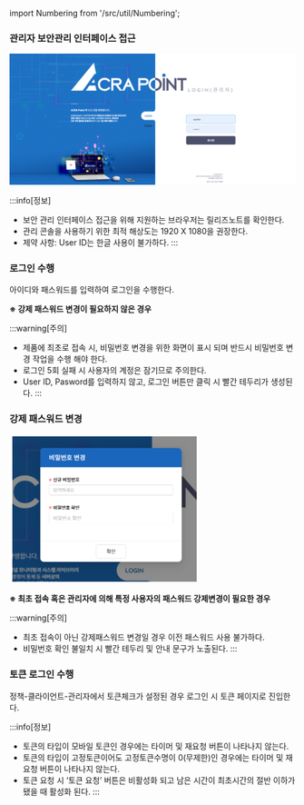 import Numbering from '/src/util/Numbering';

### 관리자 보안관리 인터페이스 접근
![관리자 보안관리 인터페이스 접근](image-5.png)

<div>
<Numbering num={1} des="관리자 URL: https//<ACRA Point가 설치된 서버의 IP> 입력" />
<Numbering num={2} des="ACRA Point 로그인 페이지 확인" />
</div>

:::info[정보]
- 보안 관리 인터페이스 접근을 위해 지원하는 브라우저는 릴리즈노트를 확인한다.
- 관리 콘솔을 사용하기 위한 최적 해상도는 1920 X 1080을 권장한다.
- 제약 사항: User ID는 한글 사용이 불가하다.
:::

### 로그인 수행
아이디와 패스워드를 입력하여 로그인을 수행한다.  

**※ 강제 패스워드 변경이 필요하지 않은 경우**
<div>
<Numbering num={1} des="User ID: 로그인 ID 입력" />
<Numbering num={2} des="Password: 패스워드 입력" />
<Numbering num={3} des="Login 버튼 클릭 또는 Enter" />
</div>

:::warning[주의]
- 제품에 최초로 접속 시, 비밀번호 변경을 위한 화면이 표시 되며 반드시 비밀번호 변경 작업을 수행 해야 한다.
- 로그인 5회 실패 시 사용자의 계정은 잠기므로 주의한다.
- User ID, Pasword를 입력하지 않고, 로그인 버튼만 클릭 시 빨간 테두리가 생성된다.
:::

### 강제 패스워드 변경
![강제 패스워드 변경](image-6.png)

**※ 최초 접속 혹은 관리자에 의해 특정 사용자의 패스워드 강제변경이 필요한 경우**
<div>
<Numbering num={1} des="신규 비밀번호: 패스워드 입력" />
<Numbering num={2} des="비밀번호확인: 패스워드 재입력" />
<Numbering num={3} des="확인 클릭" />
</div>

:::warning[주의]
- 최초 접속이 아닌 강제패스워드 변경일 경우 이전 패스워드 사용 불가하다.
- 비밀번호 확인 불일치 시 빨간 테두리 및 안내 문구가 노출된다.
:::

### 토큰 로그인 수행
정책-클라이언트-관리자에서 토큰체크가 설정된 경우 로그인 시 토큰 페이지로 진입한다.
<div>
<Numbering num={1} des="토큰 입력" />
<Numbering num={2} des="엔터 혹은 버튼 클릭시 로그인 진행" />
</div>

:::info[정보]
- 토큰의 타입이 모바일 토큰인 경우에는 타이머 및 재요청 버튼이 나타나지 않는다.
- 토큰의 타입이 고정토큰이어도 고정토큰수명이 0(무제한)인 경우에는 타이머 및 재요청 버튼이 나타나지 않는다.
- 토큰 요청 시 ‘토큰 요청’ 버튼은 비활성화 되고 남은 시간이 최초시간의 절반 이하가 됐을 때 활성화 된다.
:::

